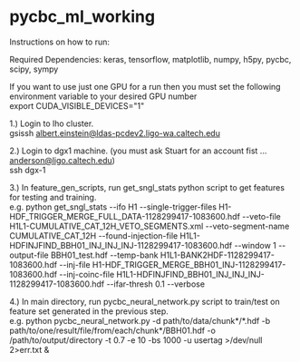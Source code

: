 # pycbc_ml_working

Instructions on how to run: <br />

Required Dependencies: keras, tensorflow, matplotlib, numpy, h5py, pycbc, scipy, sympy

If you want to use just one GPU for a run then you must set the following environment variable to your desired GPU number <br />
export CUDA_VISIBLE_DEVICES="1"

1.) Login to lho cluster. <br />
    gsissh albert.einstein@ldas-pcdev2.ligo-wa.caltech.edu
    
2.) Login to dgx1 machine. (you must ask Stuart for an account fist ... anderson@ligo.caltech.edu) <br />
    ssh dgx-1 <br />
    
3.) In feature\_gen\_scripts, run get\_sngl\_stats python script to get features for testing and training. <br />
e.g. python get\_sngl\_stats --ifo H1 --single-trigger-files H1-HDF\_TRIGGER\_MERGE\_FULL\_DATA-1128299417-1083600.hdf --veto-file H1L1-CUMULATIVE\_CAT\_12H\_VETO\_SEGMENTS.xml --veto-segment-name CUMULATIVE\_CAT\_12H --found-injection-file H1L1-HDFINJFIND\_BBH01\_INJ\_INJ\_INJ-1128299417-1083600.hdf --window 1 --output-file BBH01\_test.hdf --temp-bank H1L1-BANK2HDF-1128299417-1083600.hdf --inj-file H1-HDF\_TRIGGER\_MERGE\_BBH01\_INJ-1128299417-1083600.hdf --inj-coinc-file H1L1-HDFINJFIND\_BBH01\_INJ\_INJ\_INJ-1128299417-1083600.hdf --ifar-thresh 0.1 --verbose <br />


4.) In main directory, run pycbc_neural_network.py script to train/test on feature set generated in the previous step. <br />
e.g. python pycbc_neural_network.py -d path/to/data/chunk*/*.hdf -b path/to/one/result/file/from/each/chunk\*/BBH01.hdf -o /path/to/output/directory -t 0.7 -e 10 -bs 1000 -u usertag  >/dev/null 2>err.txt & <br />

